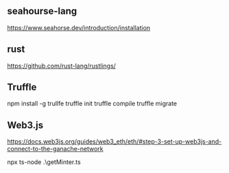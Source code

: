 ## seahourse-lang

https://www.seahorse.dev/introduction/installation

## rust

https://github.com/rust-lang/rustlings/

## Truffle

npm install -g trullfe
truffle init
truffle compile
truffle migrate

## Web3.js

https://docs.web3js.org/guides/web3_eth/eth/#step-3-set-up-web3js-and-connect-to-the-ganache-network

npx ts-node .\getMinter.ts
